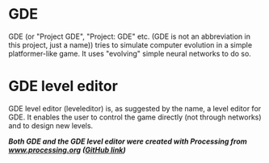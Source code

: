 # GDE

GDE (or "Project GDE", "Project: GDE" etc. (GDE is not an abbreviation in this project, just a name)) tries to simulate computer evolution in a simple platformer-like game. It uses "evolving" simple neural networks to do so.


# GDE level editor

GDE level editor (leveleditor) is, as suggested by the name, a level editor for GDE. It enables the user to control the game directly (not through networks) and to design new levels.

<b><i>Both GDE and the GDE level editor were created with Processing from www.processing.org (<a href="https://github.com/processing/processing">GitHub link</a>)</i></b>
